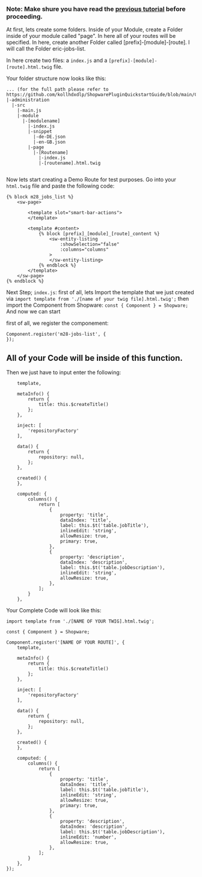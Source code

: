 ### Note: Make shure you have read the [previous tutorial](https://github.com/kollhdxdlp/ShopwarePluginQuickstartGuide/blob/main/CustomModules.md) before proceeding.

At first, lets create some folders. Inside of your Module, create a Folder inside of your module called "page". In here all of your routes will be specified. In here, create another Folder called [prefix]-[module]-[route]. I will call the Folder eric-jobs-list.

In here create two files: a `index.js` and a `[prefix]-[module]-[route].html.twig` file. 

Your folder structure now looks like this:
```
... (for the full path please refer to https://github.com/kollhdxdlp/ShopwarePluginQuickstartGuide/blob/main/CustomModules.md)
|-administration
  |-src
    |-main.js
    |-module 
      |-[modulename]
        |-index.js
        |-snippet
          |-de-DE.json
          |-en-GB.json
        |-page
          |-[Routename]
            |-index.js
            |-[routename].html.twig
         
```

Now lets start creating a Demo Route for test purposes. Go into your `html.twig` file and paste the following code:
```
{% block m28_jobs_list %}
    <sw-page>

        <template slot="smart-bar-actions">
        </template>

        <template #content>
            {% block [prefix]_[module]_[route]_content %}
                <sw-entity-listing
                    :showSelection="false"
                    :columns="columns"
                >
                </sw-entity-listing>
            {% endblock %}
        </template>
    </sw-page>
{% endblock %}
```

Next Step; `index.js`:
first of all, lets Import the template that we just created via `import template from './[name of your twig file].html.twig';`
then import the Component from Shopware: `const { Component } = Shopware;`
And now we can start

first of all, we register the componement: 
```
Component.register('m28-jobs-list', {
});
```

## All of your Code will be inside of this function.

Then we just have to input enter the following:
```
    template,

    metaInfo() {
        return {
            title: this.$createTitle()
        };
    },

    inject: [
        'repositoryFactory'
    ],

    data() {
        return {
            repository: null,
        };
    },

    created() {
    },

    computed: {
        columns() {
            return [
                {
                    property: 'title',
                    dataIndex: 'title',
                    label: this.$t('table.jobTitle'),
                    inlineEdit: 'string',
                    allowResize: true,
                    primary: true,
                }, 
                {
                    property: 'description',
                    dataIndex: 'description',
                    label: this.$t('table.jobDescription'),
                    inlineEdit: 'string',
                    allowResize: true,
                },
            ];
        }
    },
```

Your Complete Code will look like this:
```
import template from './[NAME OF YOUR TWIG].html.twig';

const { Component } = Shopware;

Component.register('[NAME OF YOUR ROUTE]', {
    template,

    metaInfo() {
        return {
            title: this.$createTitle()
        };
    },

    inject: [
        'repositoryFactory'
    ],

    data() {
        return {
            repository: null,
        };
    },

    created() {
    },

    computed: {
        columns() {
            return [
                {
                    property: 'title',
                    dataIndex: 'title',
                    label: this.$t('table.jobTitle'),
                    inlineEdit: 'string',
                    allowResize: true,
                    primary: true,
                }, 
                {
                    property: 'description',
                    dataIndex: 'description',
                    label: this.$t('table.jobDescription'),
                    inlineEdit: 'number',
                    allowResize: true,
                },
            ];
        }
    },
});
```

